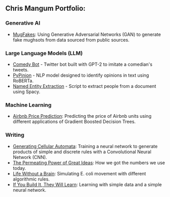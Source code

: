 ## Chris Mangum Portfolio: 


### Generative AI
- [MugFakes](https://github.com/csmangum/mugfakes): Using Generative Adversarial Networks (GAN) to generate fake mughsots from data sourced from public sources.



### Large Language Models (LLM)

- [Comedy Bot](https://github.com/csmangum/comedy_bot) - Twitter bot built with GPT-2 to imitate a comedian's tweets.
- [PyPinion](https://github.com/csmangum/pypinion) - NLP model designed to identify opinions in text using RoBERTa.
- [Named Entity Extraction](https://github.com/csmangum/portfolio/blob/master/tools/named_entity/named_entity.py) - Script to extract people from a document using Spacy.



### Machine Learning
- [Airbnb Price Prediction](https://github.com/csmangum/portfolio/tree/master/Airbnb%20Price%20Prediction): Predicting the price of Airbnb units using different applications of Gradient Boosted Decision Trees.



### Writing

- [Generating Cellular Automata](https://rememberization.substack.com/p/generating-cellular-automata): Training a neural network to generate products of simple and discrete rules with a Convolutional Neural Network (CNN).
- [The Permeating Power of Great Ideas](https://rememberization.substack.com/p/the-permeating-power-of-great-ideas): How we got the numbers we use today.
- [Life Without a Brain](https://rememberization.substack.com/p/life-without-a-brain): Simulating E. coli movement with different algorithmic rules.
- [If You Build It, They Will Learn](https://rememberization.substack.com/p/if-you-build-it-they-will-learn): Learning with simple data and a simple neural network.

 
